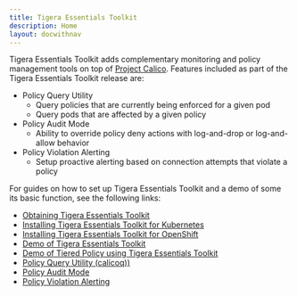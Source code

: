 ```yaml
---
title: Tigera Essentials Toolkit
description: Home
layout: docwithnav
---
```


Tigera Essentials Toolkit adds complementary monitoring and policy management
tools on top of [Project Calico](about-calico). Features included as part of
the Tigera Essentials Toolkit release are:


* Policy Query Utility
  * Query policies that are currently being enforced for a given pod
  * Query pods that are affected by a given policy
* Policy Audit Mode
  * Ability to override policy deny actions with log-and-drop or log-and-allow behavior
* Policy Violation Alerting
  * Setup proactive alerting based on connection attempts that violate a policy

For guides on how to set up Tigera Essentials Toolkit and a demo of some its basic function, see the following links:

* [Obtaining Tigera Essentials Toolkit](../getting-started/essentials/)
* [Installing Tigera Essentials Toolkit for Kubernetes](../getting-started/kubernetes/installation/hosted/essentials)
* [Installing Tigera Essentials Toolkit for OpenShift](../getting-started/openshift/essentials/installation)
* [Demo of Tigera Essentials Toolkit](../getting-started/essentials/simple-policy-essentials)
* [Demo of Tiered Policy using Tigera Essentials Toolkit](../getting-started/essentials/tiered-policy-essentials)
* [Policy Query Utility (calicoq))](../reference/calicoq/)
* [Policy Audit Mode](../reference/essentials/policy-auditing)
* [Policy Violation Alerting](../reference/essentials/policy-violations)
